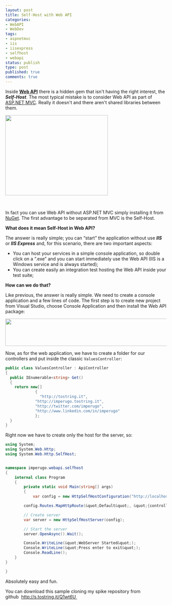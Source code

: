 ```yaml
---
layout: post
title: Self-Host with Web API
categories:
- WebAPI
- WebDev
tags:
- aspnetmvc
- iis
- iisexpress
- selfhost
- webapi
status: publish
type: post
published: true
comments: true
---
```

Inside <a title="More posts about Web API" href="http://tostring.it/tag/webapi/" target="_blank"><strong>Web API</strong></a> there is a hidden gem that isn't having the right interest, the <em><strong>Self-Host</strong></em>.
The most typical mistake is to consider Web API as part of <a title="More posts about aspnetmvc" href="http://tostring.it/tag/aspnetmvc/" target="_blank">ASP.NET MVC</a>. Really it doesn't and there aren't shared libraries between them.

<a href="{{ site.url }}/assets/2012/07/twitter.jpg"><img class="aligncenter size-full wp-image-614" title="twitter" src="{{ site.url }}/assets/2012/07/twitter.jpg" alt="" width="320" height="250" /></a>

&nbsp;

In fact you can use Web API without ASP.NET MVC simply installing it from <a title="More posts about Nuget" href="http://tostring.it/tag/nuget/" target="_blank">NuGet</a>. The first advantage to be separated from MVC is the Self-Host.

<strong>What does it mean Self-Host in Web API?</strong>

The answer is really simple; you can “start” the application without use <em><strong>IIS</strong> </em>or <em><strong>IIS Express</strong></em> and, for this scenario, there are two important aspects:
<ul>
	<li>You can host your services in a simple console application, so double click on a “.exe” and you can start immediately use the Web API (IIS is a Windows service and is always started);</li>
	<li>You can create easily an integration test hosting the Web API inside your test suite;</li>
</ul>
<strong>How can we do that?</strong>

Like previous, the answer is really simple. We need to create a console application and a few lines of code.
The first step is to create new project from Visual Studio, choose Console Application and then install the Web API package:

<a href="{{ site.url }}/assets/2012/07/Capture.jpg"><img class="aligncenter size-full wp-image-616" title="Capture" src="{{ site.url }}/assets/2012/07/Capture.jpg" alt="" width="754" height="85" /></a>

Now, as for the web application, we have to create a folder for our controllers and put inside the classic ```ValuesController```:

```csharp
public class ValuesController : ApiController
{
  public IEnumerable<string> Get()
  {
    return new[]
             {
               "http://tostring.it",
             "http://imperugo.tostring.it",
             "http://twitter.com/imperugo",
             "http://www.linkedin.com/in/imperugo"
             };
  }
}
```

Right now we have to create only the host for the server, so:

```csharp
using System;
using System.Web.Http;
using System.Web.Http.SelfHost;


namespace imperugo.webapi.selfhost
{
    internal class Program
    {
        private static void Main(string[] args)
        {
            var config = new HttpSelfHostConfiguration("http://localhost:12345");

        config.Routes.MapHttpRoute(&quot;Default&quot;, &quot;{controller}&quot;, new {controller = &quot;Home&quot;});

        // Create server
        var server = new HttpSelfHostServer(config);

        // Start the server
        server.OpenAsync().Wait();

        Console.WriteLine(&quot;WebServer Started&quot;);
        Console.WriteLine(&quot;Press enter to exit&quot;);
        Console.ReadLine();
    }
}

}
```

Absolutely easy and fun.

You can download this sample cloning my spike repository from github  <a href=" http://s.tostring.it/Q1wt6U " target="_blank">http://s.tostring.it/Q1wt6U </a>
